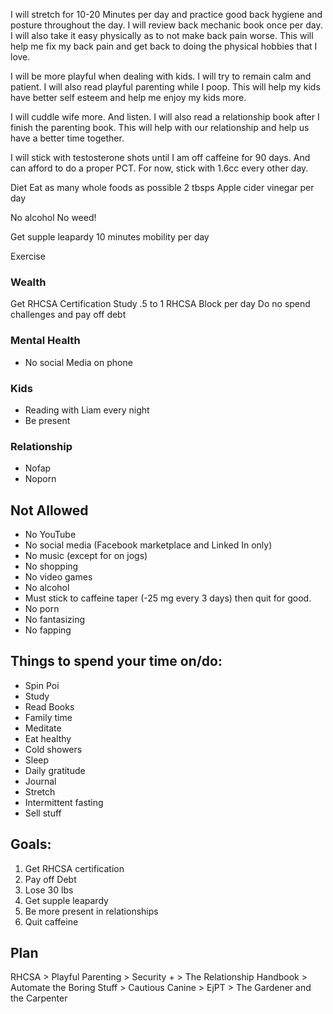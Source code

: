 


I will stretch for 10-20 Minutes per day and practice good back hygiene and posture throughout the day. I will review back mechanic book once per day. I will also take it easy physically as to not make back pain worse. This will help me fix my back pain and get back to doing the physical hobbies that I love.

I will be more playful when dealing with kids. I will try to remain calm and patient. I will also read playful parenting while I poop. This will help my kids have better self esteem and help me enjoy my kids more. 

I will cuddle wife more. And listen. I will also read a relationship book after I finish the parenting book. This will help with our relationship and help us have a better time together. 

I will stick with testosterone shots until I am off caffeine for 90 days. And can afford to do a proper PCT. For now, stick with 1.6cc every other day.

Diet
	Eat as many whole foods as possible
	2 tbsps Apple cider vinegar per day
	
No alcohol No weed!

Get supple leapardy
	10 minutes mobility per day

Exercise


### Wealth
Get RHCSA Certification
	Study .5 to 1 RHCSA Block per day
Do no spend challenges and pay off debt


### Mental Health
- No social Media on phone

### Kids
- Reading with Liam every night
- Be present

### Relationship
- Nofap
- Noporn

## Not Allowed

- No YouTube
- No social media (Facebook marketplace and Linked In only)
- No music (except for on jogs)
- No shopping
- No video games
- No alcohol
- Must stick to caffeine taper (-25 mg every 3 days) then quit for good. 
- No porn
- No fantasizing
- No fapping

## Things to spend your time on/do:

- Spin Poi
- Study
- Read Books
- Family time
- Meditate
- Eat healthy
- Cold showers
- Sleep
- Daily gratitude
- Journal
- Stretch
- Intermittent fasting
- Sell stuff

## Goals:

1. Get RHCSA certification
2. Pay off Debt
3. Lose 30 lbs
4. Get supple leapardy
5. Be more present in relationships
6. Quit caffeine
## Plan

RHCSA > Playful Parenting > Security + > The Relationship Handbook > Automate the Boring Stuff > Cautious Canine > EjPT > The Gardener and the Carpenter